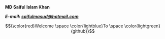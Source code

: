 **MD Saiful Islam Khan**

**_E-mail: [saifulmasud@hotmail.com](mailto:saifulmasud@hotmail.com)_**

$${\color{red}Welcome \space \color{lightblue}To \space \color{lightgreen}{github}}$$	

